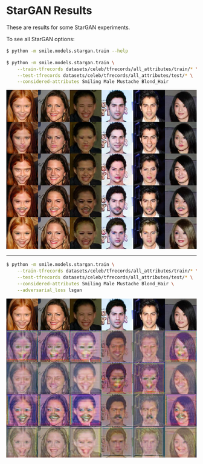 # StarGAN Results
These are results for some StarGAN experiments.

To see all StarGAN options:
```bash
$ python -m smile.models.stargan.train --help
```

```bash
$ python -m smile.models.stargan.train \
    --train-tfrecords datasets/celeb/tfrecords/all_attributes/train/* \
    --test-tfrecords datasets/celeb/tfrecords/all_attributes/test/* \
    --considered-attributes Smiling Male Mustache Blond_Hair
```

![stargan](runs/paper-architecture-wgan-gp-lambda-rec-10.0-lambda-cls-1.0/testsamples_final.png)

---

```bash
$ python -m smile.models.stargan.train \
    --train-tfrecords datasets/celeb/tfrecords/all_attributes/train/* \
    --test-tfrecords datasets/celeb/tfrecords/all_attributes/test/* \
    --considered-attributes Smiling Male Mustache Blond_Hair \
    --adversarial_loss lsgan
```

![stargan](runs/paper-architecture-lsgan-lambda-rec-10.0-lambda-cls.1.0/testsamples_final.png)